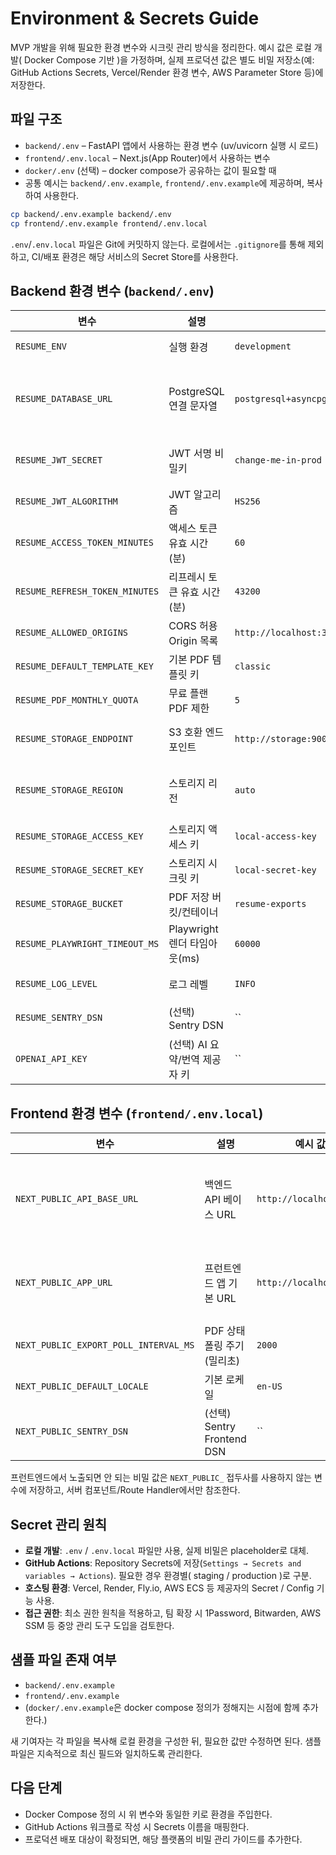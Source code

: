 # Environment & Secrets Guide

MVP 개발을 위해 필요한 환경 변수와 시크릿 관리 방식을 정리한다. 예시 값은 로컬 개발( Docker Compose 기반 )을 가정하며, 실제 프로덕션 값은 별도 비밀 저장소(예: GitHub Actions Secrets, Vercel/Render 환경 변수, AWS Parameter Store 등)에 저장한다.

## 파일 구조

- `backend/.env` – FastAPI 앱에서 사용하는 환경 변수 (uv/uvicorn 실행 시 로드)
- `frontend/.env.local` – Next.js(App Router)에서 사용하는 변수
- `docker/.env` (선택) – docker compose가 공유하는 값이 필요할 때
- 공통 예시는 `backend/.env.example`, `frontend/.env.example`에 제공하며, 복사하여 사용한다.

```bash
cp backend/.env.example backend/.env
cp frontend/.env.example frontend/.env.local
```

`.env`/`.env.local` 파일은 Git에 커밋하지 않는다. 로컬에서는 `.gitignore`를 통해 제외하고, CI/배포 환경은 해당 서비스의 Secret Store를 사용한다.

## Backend 환경 변수 (`backend/.env`)

| 변수 | 설명 | 예시 값 | 비고 |
|------|------|---------|------|
| `RESUME_ENV` | 실행 환경 | `development` | `production`, `staging` 등 |
| `RESUME_DATABASE_URL` | PostgreSQL 연결 문자열 | `postgresql+asyncpg://resume:resume@postgres:5432/resume` | Docker Compose의 PostgreSQL 서비스와 일치 |
| `RESUME_JWT_SECRET` | JWT 서명 비밀키 | `change-me-in-prod` | 프로덕션에서는 난수/비밀 저장소 사용 |
| `RESUME_JWT_ALGORITHM` | JWT 알고리즘 | `HS256` | |
| `RESUME_ACCESS_TOKEN_MINUTES` | 액세스 토큰 유효 시간(분) | `60` | |
| `RESUME_REFRESH_TOKEN_MINUTES` | 리프레시 토큰 유효 시간(분) | `43200` | 30일 |
| `RESUME_ALLOWED_ORIGINS` | CORS 허용 Origin 목록 | `http://localhost:3000` | 쉼표로 다중 값 지정 |
| `RESUME_DEFAULT_TEMPLATE_KEY` | 기본 PDF 템플릿 키 | `classic` | |
| `RESUME_PDF_MONTHLY_QUOTA` | 무료 플랜 PDF 제한 | `5` | PRD 명세와 일치 |
| `RESUME_STORAGE_ENDPOINT` | S3 호환 엔드포인트 | `http://storage:9000` | 예: MinIO, Cloudflare R2 |
| `RESUME_STORAGE_REGION` | 스토리지 리전 | `auto` | R2는 `auto`, S3는 `ap-northeast-2` 등 |
| `RESUME_STORAGE_ACCESS_KEY` | 스토리지 액세스 키 | `local-access-key` | |
| `RESUME_STORAGE_SECRET_KEY` | 스토리지 시크릿 키 | `local-secret-key` | |
| `RESUME_STORAGE_BUCKET` | PDF 저장 버킷/컨테이너 | `resume-exports` | |
| `RESUME_PLAYWRIGHT_TIMEOUT_MS` | Playwright 렌더 타임아웃(ms) | `60000` | 필요 시 조정 |
| `RESUME_LOG_LEVEL` | 로그 레벨 | `INFO` | structlog 구성에 사용 |
| `RESUME_SENTRY_DSN` | (선택) Sentry DSN | `` | 비워두면 비활성화 |
| `OPENAI_API_KEY` | (선택) AI 요약/번역 제공자 키 | `` | AI 기능 사용 시 필수 |

## Frontend 환경 변수 (`frontend/.env.local`)

| 변수 | 설명 | 예시 값 | 비고 |
|------|------|---------|------|
| `NEXT_PUBLIC_API_BASE_URL` | 백엔드 API 베이스 URL | `http://localhost:8000` | 클라이언트에서 fetch 시 사용 |
| `NEXT_PUBLIC_APP_URL` | 프런트엔드 앱 기본 URL | `http://localhost:3000` | Public 링크 생성 시 활용 |
| `NEXT_PUBLIC_EXPORT_POLL_INTERVAL_MS` | PDF 상태 폴링 주기(밀리초) | `2000` | UI 피드백용 |
| `NEXT_PUBLIC_DEFAULT_LOCALE` | 기본 로케일 | `en-US` | `ko-KR` 등 |
| `NEXT_PUBLIC_SENTRY_DSN` | (선택) Sentry Frontend DSN | `` | 없으면 비활성화 |

프런트엔드에서 노출되면 안 되는 비밀 값은 `NEXT_PUBLIC_` 접두사를 사용하지 않는 변수에 저장하고, 서버 컴포넌트/Route Handler에서만 참조한다.

## Secret 관리 원칙

- **로컬 개발**: `.env` / `.env.local` 파일만 사용, 실제 비밀은 placeholder로 대체.
- **GitHub Actions**: Repository Secrets에 저장(`Settings → Secrets and variables → Actions`). 필요한 경우 환경별( staging / production )로 구분.
- **호스팅 환경**: Vercel, Render, Fly.io, AWS ECS 등 제공자의 Secret / Config 기능 사용.
- **접근 권한**: 최소 권한 원칙을 적용하고, 팀 확장 시 1Password, Bitwarden, AWS SSM 등 중앙 관리 도구 도입을 검토한다.

## 샘플 파일 존재 여부

- `backend/.env.example`
- `frontend/.env.example`
- (`docker/.env.example`은 docker compose 정의가 정해지는 시점에 함께 추가한다.)

새 기여자는 각 파일을 복사해 로컬 환경을 구성한 뒤, 필요한 값만 수정하면 된다. 샘플 파일은 지속적으로 최신 필드와 일치하도록 관리한다.

## 다음 단계

- Docker Compose 정의 시 위 변수와 동일한 키로 환경을 주입한다.
- GitHub Actions 워크플로 작성 시 Secrets 이름을 매핑한다.
- 프로덕션 배포 대상이 확정되면, 해당 플랫폼의 비밀 관리 가이드를 추가한다.
